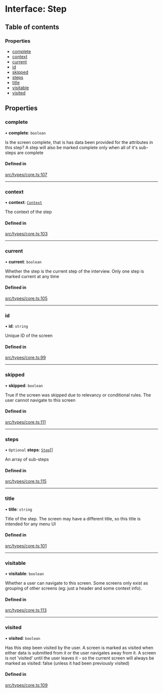 # Interface: Step

## Table of contents

### Properties

- [complete](../wiki/Step#complete)
- [context](../wiki/Step#context)
- [current](../wiki/Step#current)
- [id](../wiki/Step#id)
- [skipped](../wiki/Step#skipped)
- [steps](../wiki/Step#steps)
- [title](../wiki/Step#title)
- [visitable](../wiki/Step#visitable)
- [visited](../wiki/Step#visited)

## Properties

### complete

• **complete**: `boolean`

Is the screen complete, that is has data been provided for the attributes in this step? A step will also be marked complete only when all of it's sub-steps are complete

#### Defined in

[src/types/core.ts:107](https://github.com/decisively-io/interview-sdk/blob/8f7e4477d688e71f550587a1ff3e071ac92d0276/src/types/core.ts#L107)

___

### context

• **context**: [`Context`](../wiki/Context)

The context of the step

#### Defined in

[src/types/core.ts:103](https://github.com/decisively-io/interview-sdk/blob/8f7e4477d688e71f550587a1ff3e071ac92d0276/src/types/core.ts#L103)

___

### current

• **current**: `boolean`

Whether the step is the current step of the interview. Only one step is marked current at any time

#### Defined in

[src/types/core.ts:105](https://github.com/decisively-io/interview-sdk/blob/8f7e4477d688e71f550587a1ff3e071ac92d0276/src/types/core.ts#L105)

___

### id

• **id**: `string`

Unique ID of the screen

#### Defined in

[src/types/core.ts:99](https://github.com/decisively-io/interview-sdk/blob/8f7e4477d688e71f550587a1ff3e071ac92d0276/src/types/core.ts#L99)

___

### skipped

• **skipped**: `boolean`

True if the screen was skipped due to relevancy or conditional rules. The user cannot navigate to this screen

#### Defined in

[src/types/core.ts:111](https://github.com/decisively-io/interview-sdk/blob/8f7e4477d688e71f550587a1ff3e071ac92d0276/src/types/core.ts#L111)

___

### steps

• `Optional` **steps**: [`Step`](../wiki/Step)[]

An array of sub-steps

#### Defined in

[src/types/core.ts:115](https://github.com/decisively-io/interview-sdk/blob/8f7e4477d688e71f550587a1ff3e071ac92d0276/src/types/core.ts#L115)

___

### title

• **title**: `string`

Title of the step. The screen may have a different title, so this title is intended for any menu UI

#### Defined in

[src/types/core.ts:101](https://github.com/decisively-io/interview-sdk/blob/8f7e4477d688e71f550587a1ff3e071ac92d0276/src/types/core.ts#L101)

___

### visitable

• **visitable**: `boolean`

Whether a user can navigate to this screen. Some screens only exist as grouping of other screens (eg: just a header and some context info).

#### Defined in

[src/types/core.ts:113](https://github.com/decisively-io/interview-sdk/blob/8f7e4477d688e71f550587a1ff3e071ac92d0276/src/types/core.ts#L113)

___

### visited

• **visited**: `boolean`

Has this step been visited by the user. A screen is marked as visited when either data is submitted from it or the user navigates away from it. A screen is not 'visited' until the user leaves it - so the current screen will always be marked as visited: false (unless it had been previously visited)

#### Defined in

[src/types/core.ts:109](https://github.com/decisively-io/interview-sdk/blob/8f7e4477d688e71f550587a1ff3e071ac92d0276/src/types/core.ts#L109)
